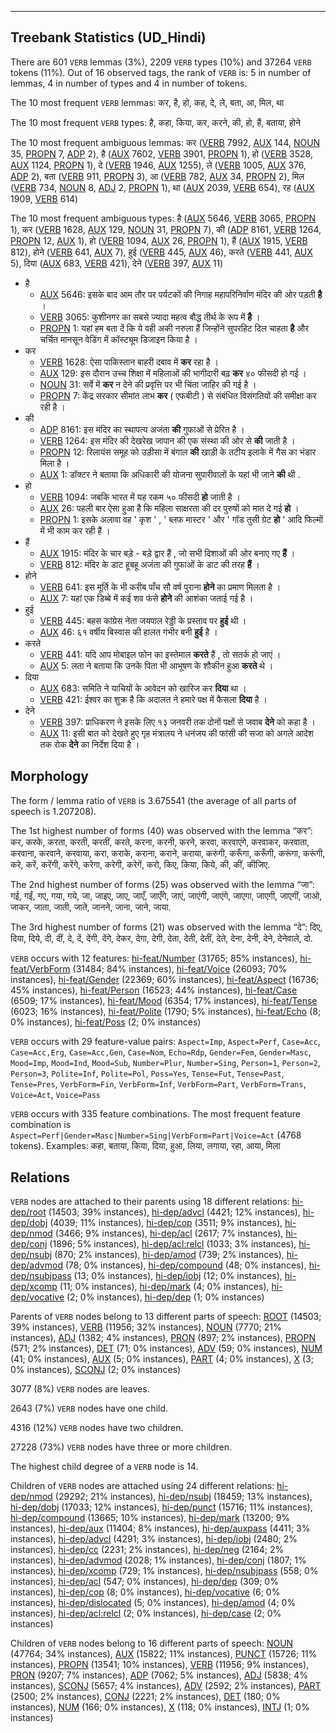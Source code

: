 

--------------------------------------------------------------------------------

## Treebank Statistics (UD_Hindi)

There are 601 `VERB` lemmas (3%), 2209 `VERB` types (10%) and 37264 `VERB` tokens (11%).
Out of 16 observed tags, the rank of `VERB` is: 5 in number of lemmas, 4 in number of types and 4 in number of tokens.

The 10 most frequent `VERB` lemmas: कर, है, हो, कह, दे, ले, बता, आ, मिल, था

The 10 most frequent `VERB` types:  है, कहा, किया, कर, करने, की, हो, हैं, बताया, होने

The 10 most frequent ambiguous lemmas: कर ([VERB]() 7992, [AUX]() 144, [NOUN]() 35, [PROPN]() 7, [ADP]() 2), है ([AUX]() 7602, [VERB]() 3901, [PROPN]() 1), हो ([VERB]() 3528, [AUX]() 1124, [PROPN]() 1), दे ([VERB]() 1946, [AUX]() 1255), ले ([VERB]() 1005, [AUX]() 376, [ADP]() 2), बता ([VERB]() 911, [PROPN]() 3), आ ([VERB]() 782, [AUX]() 34, [PROPN]() 2), मिल ([VERB]() 734, [NOUN]() 8, [ADJ]() 2, [PROPN]() 1), था ([AUX]() 2039, [VERB]() 654), रह ([AUX]() 1909, [VERB]() 614)

The 10 most frequent ambiguous types:  है ([AUX]() 5646, [VERB]() 3065, [PROPN]() 1), कर ([VERB]() 1628, [AUX]() 129, [NOUN]() 31, [PROPN]() 7), की ([ADP]() 8161, [VERB]() 1264, [PROPN]() 12, [AUX]() 1), हो ([VERB]() 1094, [AUX]() 26, [PROPN]() 1), हैं ([AUX]() 1915, [VERB]() 812), होने ([VERB]() 641, [AUX]() 7), हुई ([VERB]() 445, [AUX]() 46), करते ([VERB]() 441, [AUX]() 5), दिया ([AUX]() 683, [VERB]() 421), देने ([VERB]() 397, [AUX]() 11)


* है
  * [AUX]() 5646: इसके बाद आम तौर पर पर्यटकों की निगाह महापरिनिर्वाण मंदिर की ओर पड़ती <b>है</b> ।
  * [VERB]() 3065: कुशीनगर का सबसे ज्‍यादा महत्‍व बौद्ध तीर्थ के रूप में <b>है</b> ।
  * [PROPN]() 1: यहां हम बता दें कि ये वही अकी नरुला हैं जिन्होंने सुपरहिट दिल चाहता <b>है</b> और चर्चित मानसून वेडिंग में कॉस्ट्यूम डिजाइन किया है ।
* कर
  * [VERB]() 1628: ऐसा पाकिस्तान बाहरी दबाव में <b>कर</b> रहा है ।
  * [AUX]() 129: इस दौरान उच्च शिक्षा में महिलाओं की भागीदारी बढ़ <b>कर</b> ४० फीसदी हो गई ।
  * [NOUN]() 31: सर्वे में <b>कर</b> न देने की प्रवृत्ति पर भी चिंता जाहिर की गई है ।
  * [PROPN]() 7: केंद्र सरकार सीमांत लाभ <b>कर</b> ( एफबीटी ) से संबंधित विसंगतियों की समीक्षा कर रही है ।
* की
  * [ADP]() 8161: इस मंदिर का स्‍थापत्‍य अजंता <b>की</b> गुफाओं से प्रेरित है ।
  * [VERB]() 1264: इस मंदिर की देखरेख जापान की एक संस्‍था की ओर से <b>की</b> जाती है ।
  * [PROPN]() 12: रिलायंस समूह को उड़ीसा में बंगाल <b>की</b> खाड़ी के तटीय इलाके में गैस का भंडार मिला है ।
  * [AUX]() 1: डॉक्टर ने बताया कि अधिकारी की योजना सुपारीवालों के यहां भी जाने <b>की</b> थी .
* हो
  * [VERB]() 1094: जबकि भारत में यह रकम ५० फीसदी <b>हो</b> जाती है ।
  * [AUX]() 26: पहली बार ऐसा हुआ है कि महिला साक्षरता की दर पुरुषों को मात दे गई <b>हो</b> ।
  * [PROPN]() 1: इसके अलावा वह ' कृश ' , ' ब्लफ मास्टर ' और ' गॉड तुसी ग्रेट <b>हो</b> ' आदि फिल्मों में भी काम कर रही हैं ।
* हैं
  * [AUX]() 1915: मंदिर के चार बड़े - बड़े द्वार हैं , जो सभी दिशाओं की ओर बनाए गए <b>हैं</b> ।
  * [VERB]() 812: मंदिर के डाट हूबहू अजंता की गुफाओं के डाट की तरह <b>हैं</b> ।
* होने
  * [VERB]() 641: इस मूर्ति के भी करीब पाँच सौ वर्ष पुराना <b>होने</b> का प्रमाण मिलता है ।
  * [AUX]() 7: यहां एक डिब्बे में कई शव फंसे <b>होने</b> की आशंका जताई गई है ।
* हुई
  * [VERB]() 445: बहस कांग्रेस नेता जयपाल रेड्डी के प्रस्ताव पर <b>हुई</b> थी ।
  * [AUX]() 46: ६१ वर्षीय बिस्वास की हालत गंभीर बनी <b>हुई</b> है ।
* करते
  * [VERB]() 441: यदि आप मोबाइल फोन का इस्तेमाल <b>करते</b> हैं , तो सतर्क हो जाएं ।
  * [AUX]() 5: लता ने बताया कि उनके पिता भी आभूषण के शौकीन हुआ <b>करते</b> थे ।
* दिया
  * [AUX]() 683: समिति ने याचियों के आवेदन को खारिज कर <b>दिया</b> था ।
  * [VERB]() 421: ईश्वर का शुक्र है कि अदालत ने हमारे पक्ष में फैसला <b>दिया</b> है ।
* देने
  * [VERB]() 397: प्राधिकरण ने इसके लिए १३ जनवरी तक दोनों पक्षों से जवाब <b>देने</b> को कहा है ।
  * [AUX]() 11: इसी बात को देखते हुए गृह मंत्रालय ने धनंजय की फांसी की सजा को अगले आदेश तक रोक <b>देने</b> का निर्देश दिया है ।

## Morphology

The form / lemma ratio of `VERB` is 3.675541 (the average of all parts of speech is 1.207208).

The 1st highest number of forms (40) was observed with the lemma “कर”: कर, करके, करता, करती, करतीं, करते, करना, करनी, करने, करवा, करवाएंगे, करवाकर, करवाता, करवाना, करवाने, करवाया, करा, कराके, कराना, कराने, कराया, करुंगी, करूँगा, करूँगी, करूंगा, करूंगी, करे, करें, करेंगी, करेंगे, करेगा, करेगी, करेगें, करो, किए, किया, किये, की, कीं, कीजिए.

The 2nd highest number of forms (25) was observed with the lemma “जा”: गई, गईं, गए, गया, गये, जा, जाइए, जाए, जाएँ, जाएँगे, जाएं, जाएंगी, जाएंगे, जाएगा, जाएगी, जाएगीं, जाओ, जाकर, जाता, जाती, जाते, जानने, जाना, जाने, जाया.

The 3rd highest number of forms (21) was observed with the lemma “दे”: दिए, दिया, दिये, दी, दीं, दे, दें, देंगी, देंगे, देकर, देगा, देगी, देता, देती, देतीं, देते, देना, देनी, देने, देनेवाले, दो.

`VERB` occurs with 12 features: [hi-feat/Number]() (31765; 85% instances), [hi-feat/VerbForm]() (31484; 84% instances), [hi-feat/Voice]() (26093; 70% instances), [hi-feat/Gender]() (22369; 60% instances), [hi-feat/Aspect]() (16736; 45% instances), [hi-feat/Person]() (16523; 44% instances), [hi-feat/Case]() (6509; 17% instances), [hi-feat/Mood]() (6354; 17% instances), [hi-feat/Tense]() (6023; 16% instances), [hi-feat/Polite]() (1790; 5% instances), [hi-feat/Echo]() (8; 0% instances), [hi-feat/Poss]() (2; 0% instances)

`VERB` occurs with 29 feature-value pairs: `Aspect=Imp`, `Aspect=Perf`, `Case=Acc`, `Case=Acc,Erg`, `Case=Acc,Gen`, `Case=Nom`, `Echo=Rdp`, `Gender=Fem`, `Gender=Masc`, `Mood=Imp`, `Mood=Ind`, `Mood=Sub`, `Number=Plur`, `Number=Sing`, `Person=1`, `Person=2`, `Person=3`, `Polite=Inf`, `Polite=Pol`, `Poss=Yes`, `Tense=Fut`, `Tense=Past`, `Tense=Pres`, `VerbForm=Fin`, `VerbForm=Inf`, `VerbForm=Part`, `VerbForm=Trans`, `Voice=Act`, `Voice=Pass`

`VERB` occurs with 335 feature combinations.
The most frequent feature combination is `Aspect=Perf|Gender=Masc|Number=Sing|VerbForm=Part|Voice=Act` (4768 tokens).
Examples: कहा, बताया, किया, दिया, हुआ, लिया, लगाया, रहा, आया, मिला


## Relations

`VERB` nodes are attached to their parents using 18 different relations: [hi-dep/root]() (14503; 39% instances), [hi-dep/advcl]() (4421; 12% instances), [hi-dep/dobj]() (4039; 11% instances), [hi-dep/cop]() (3511; 9% instances), [hi-dep/nmod]() (3466; 9% instances), [hi-dep/acl]() (2617; 7% instances), [hi-dep/conj]() (1896; 5% instances), [hi-dep/acl:relcl]() (1033; 3% instances), [hi-dep/nsubj]() (870; 2% instances), [hi-dep/amod]() (739; 2% instances), [hi-dep/advmod]() (78; 0% instances), [hi-dep/compound]() (48; 0% instances), [hi-dep/nsubjpass]() (13; 0% instances), [hi-dep/iobj]() (12; 0% instances), [hi-dep/xcomp]() (11; 0% instances), [hi-dep/mark]() (4; 0% instances), [hi-dep/vocative]() (2; 0% instances), [hi-dep/dep]() (1; 0% instances)

Parents of `VERB` nodes belong to 13 different parts of speech: [ROOT]() (14503; 39% instances), [VERB]() (11956; 32% instances), [NOUN]() (7770; 21% instances), [ADJ]() (1382; 4% instances), [PRON]() (897; 2% instances), [PROPN]() (571; 2% instances), [DET]() (71; 0% instances), [ADV]() (59; 0% instances), [NUM]() (41; 0% instances), [AUX]() (5; 0% instances), [PART]() (4; 0% instances), [X]() (3; 0% instances), [SCONJ]() (2; 0% instances)

3077 (8%) `VERB` nodes are leaves.

2643 (7%) `VERB` nodes have one child.

4316 (12%) `VERB` nodes have two children.

27228 (73%) `VERB` nodes have three or more children.

The highest child degree of a `VERB` node is 14.

Children of `VERB` nodes are attached using 24 different relations: [hi-dep/nmod]() (29292; 21% instances), [hi-dep/nsubj]() (18459; 13% instances), [hi-dep/dobj]() (17033; 12% instances), [hi-dep/punct]() (15716; 11% instances), [hi-dep/compound]() (13665; 10% instances), [hi-dep/mark]() (13200; 9% instances), [hi-dep/aux]() (11404; 8% instances), [hi-dep/auxpass]() (4411; 3% instances), [hi-dep/advcl]() (4291; 3% instances), [hi-dep/iobj]() (2480; 2% instances), [hi-dep/cc]() (2231; 2% instances), [hi-dep/neg]() (2164; 2% instances), [hi-dep/advmod]() (2028; 1% instances), [hi-dep/conj]() (1807; 1% instances), [hi-dep/xcomp]() (729; 1% instances), [hi-dep/nsubjpass]() (558; 0% instances), [hi-dep/acl]() (547; 0% instances), [hi-dep/dep]() (309; 0% instances), [hi-dep/cop]() (8; 0% instances), [hi-dep/vocative]() (6; 0% instances), [hi-dep/dislocated]() (5; 0% instances), [hi-dep/amod]() (4; 0% instances), [hi-dep/acl:relcl]() (2; 0% instances), [hi-dep/case]() (2; 0% instances)

Children of `VERB` nodes belong to 16 different parts of speech: [NOUN]() (47764; 34% instances), [AUX]() (15822; 11% instances), [PUNCT]() (15726; 11% instances), [PROPN]() (13541; 10% instances), [VERB]() (11956; 9% instances), [PRON]() (9207; 7% instances), [ADP]() (7062; 5% instances), [ADJ]() (5838; 4% instances), [SCONJ]() (5657; 4% instances), [ADV]() (2592; 2% instances), [PART]() (2500; 2% instances), [CONJ]() (2221; 2% instances), [DET]() (180; 0% instances), [NUM]() (166; 0% instances), [X]() (118; 0% instances), [INTJ]() (1; 0% instances)

